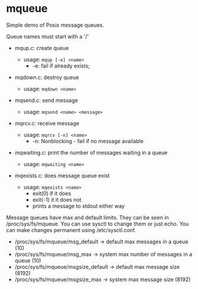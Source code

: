 mqueue
======
Simple demo of Posix message queues.

Queue names must start with a '/'

* mqup.c: create queue
  * usage: `mqup [-e] <name>`
    * -e: fail if <name> already exists;

* mqdown.c: destroy queue
  * usage: `mqdown <name>`

* mqsend.c: send message
  * usage: `mqsend <name> <message>`

* mqrcv.c: receive message
  * usage: `mqrcv [-n] <name>`
    * -n: Nonblocking - fail if no message available

* mqwaiting.c: print the number of messages waiting in a queue
  * usage: `mqwaiting <name>`

* mqexists.c: does message queue exist
  * usage: `mqexists <name>`
    * exit(0) if it does
    * exit(-1) it it does not
    * prints a message to stdout either way

Message queues have max and default limits. They can be seen in
/proc/sys/fs/mqueue. You can use sysctl to change them or just echo. You can
make changes permanent using /etc/sysctl.conf.

* /proc/sys/fs/mqueue/msg\_default -> default max messages in a queue (10)
* /proc/sys/fs/mqueue/msg\_max -> system max number of messages in a queue (10)
* /proc/sys/fs/mqueue/msgsize\_default -> default max message size (8192)
* /proc/sys/fs/mqueue/msgsize\_max -> system max message size (8192)


